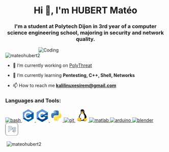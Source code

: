 <h1 align="center">Hi 👋, I'm HUBERT Matéo</h1>
<h3 align="center">I'm a student at Polytech Dijon in 3rd year of a computer science engineering school, majoring in security and network quality.</h3>
<img align="right" alt="Coding" width="400" src="https://steamuserimages-a.akamaihd.net/ugc/960848925856319080/A63487B5EB8430F450568FCEC2064D327F59576B/?imw=512&imh=506&ima=fit&impolicy=Letterbox&imcolor=%23000000&letterbox=true">

<p align="left"> <img src="https://komarev.com/ghpvc/?username=mateohubert2&label=Profile%20views&color=0e75b6&style=flat" alt="mateohubert2" /> </p>

- 🔭 I’m currently working on [PolyThreat](https://github.com/mateohubert2/PolyThreat)

- 🌱 I’m currently learning **Pentesting, C++, Shell, Networks**

- 📫 How to reach me **kalilinuxesirem@gmail.com**

<h3 align="left">Languages and Tools:</h3>
<p align="left"> <a href="https://www.arduino.cc/" target="_blank" rel="noreferrer"> <img src="https://www.vectorlogo.zone/logos/gnu_bash/gnu_bash-icon.svg" alt="bash" width="40" height="40"/> </a> <a href="https://www.gnu.org/software/bash/" target="_blank" rel="noreferrer"> </a> <a href="https://www.cprogramming.com/" target="_blank" rel="noreferrer"> <img src="https://raw.githubusercontent.com/devicons/devicon/master/icons/c/c-original.svg" alt="c" width="40" height="40"/> </a> <a href="https://www.w3schools.com/cpp/" target="_blank" rel="noreferrer"> <img src="https://raw.githubusercontent.com/devicons/devicon/master/icons/cplusplus/cplusplus-original.svg" alt="cplusplus" width="40" height="40"/> <a href="https://www.python.org" target="_blank" rel="noreferrer"> <img src="https://raw.githubusercontent.com/devicons/devicon/master/icons/python/python-original.svg" alt="python" width="40" height="40"/> </a> <a href="https://git-scm.com/" target="_blank" rel="noreferrer"> <img src="https://www.vectorlogo.zone/logos/git-scm/git-scm-icon.svg" alt="git" width="40" height="40"/> </a> <a href="https://www.linux.org/" target="_blank" rel="noreferrer"> <img src="https://raw.githubusercontent.com/devicons/devicon/master/icons/linux/linux-original.svg" alt="linux" width="40" height="40"/> </a> <a href="https://www.mathworks.com/" target="_blank" rel="noreferrer"> <img src="https://upload.wikimedia.org/wikipedia/commons/2/21/Matlab_Logo.png" alt="matlab" width="40" height="40"/> <img src="https://cdn.worldvectorlogo.com/logos/arduino-1.svg" alt="arduino" width="40" height="40"/> </a> <a href="https://www.blender.org/" target="_blank" rel="noreferrer"> <img src="https://download.blender.org/branding/community/blender_community_badge_white.svg" alt="blender" width="40" height="40"/> </a> <a href="https://www.photoshop.com/en" target="_blank" rel="noreferrer"> <img src="https://raw.githubusercontent.com/devicons/devicon/master/icons/photoshop/photoshop-line.svg" alt="photoshop" width="40" height="40"/> </a> </p>
<p>&nbsp;<img align="center" src="https://github-readme-stats.vercel.app/api?username=mateohubert2&show_icons=true&locale=en" alt="mateohubert2" /></p>
